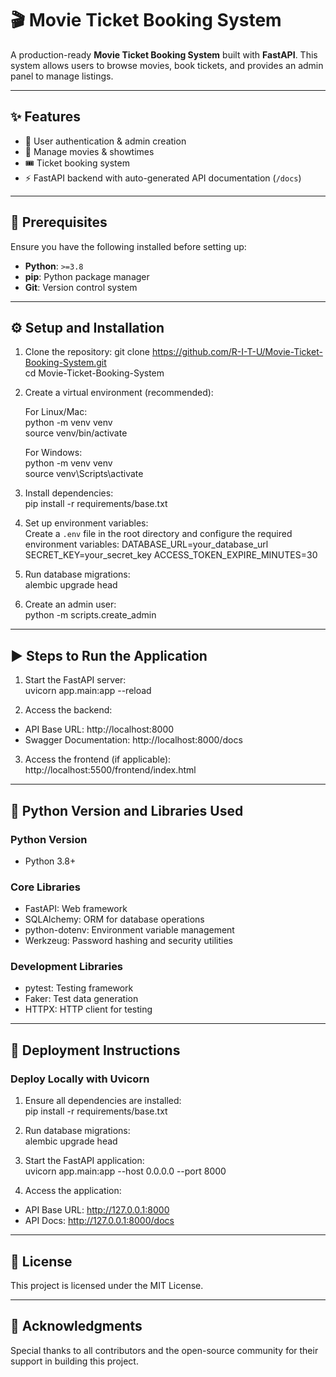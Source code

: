 # 🎬 Movie Ticket Booking System

A production-ready **Movie Ticket Booking System** built with **FastAPI**. This system allows users to browse movies, book tickets, and provides an admin panel to manage listings.

---

## ✨ Features

- 🔑 User authentication & admin creation
- 🎥 Manage movies & showtimes
- 🎟 Ticket booking system
- ⚡ FastAPI backend with auto-generated API documentation (`/docs`)

---

## 📌 Prerequisites

Ensure you have the following installed before setting up:

- **Python**: `>=3.8`
- **pip**: Python package manager
- **Git**: Version control system

---

## ⚙️ Setup and Installation

1. Clone the repository:
   git clone https://github.com/R-I-T-U/Movie-Ticket-Booking-System.git  
   cd Movie-Ticket-Booking-System

2. Create a virtual environment (recommended):

   For Linux/Mac:  
   python -m venv venv  
   source venv/bin/activate  

   For Windows:  
   python -m venv venv  
   source venv\Scripts\activate  

3. Install dependencies:  
   pip install -r requirements/base.txt

4. Set up environment variables:  
   Create a `.env` file in the root directory and configure the required environment variables:
   DATABASE_URL=your_database_url SECRET_KEY=your_secret_key ACCESS_TOKEN_EXPIRE_MINUTES=30
5. Run database migrations:  
alembic upgrade head

6. Create an admin user:  
python -m scripts.create_admin

---

## ▶️ Steps to Run the Application

1. Start the FastAPI server:  
uvicorn app.main:app --reload

2. Access the backend:  
- API Base URL: http://localhost:8000  
- Swagger Documentation: http://localhost:8000/docs

3. Access the frontend (if applicable):  
http://localhost:5500/frontend/index.html

---

## 🐍 Python Version and Libraries Used

### Python Version
- Python 3.8+

### Core Libraries
- FastAPI: Web framework
- SQLAlchemy: ORM for database operations
- python-dotenv: Environment variable management
- Werkzeug: Password hashing and security utilities

### Development Libraries
- pytest: Testing framework
- Faker: Test data generation
- HTTPX: HTTP client for testing

---

## 🚀 Deployment Instructions

### Deploy Locally with Uvicorn
1. Ensure all dependencies are installed:  
pip install -r requirements/base.txt

2. Run database migrations:  
alembic upgrade head

3. Start the FastAPI application:  
uvicorn app.main:app --host 0.0.0.0 --port 8000

4. Access the application:  
- API Base URL: http://127.0.0.1:8000  
- API Docs: http://127.0.0.1:8000/docs

---

## 📄 License

This project is licensed under the MIT License.

---

## 🙌 Acknowledgments

Special thanks to all contributors and the open-source community for their support in building this project.
